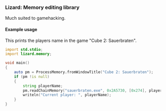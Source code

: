 ### Lizard: Memory editing library

Much suited to gamehacking.

#### Example usage

This prints the players name in the game "Cube 2: Sauerbraten".

```d
import std.stdio;
import lizard.memory;

void main()
{
    auto pm = ProcessMemory.fromWindowTitle("Cube 2: Sauerbraten");
    if (pm !is null)
    {
        string playerName;
        pm.readChainMemory("sauerbraten.exe", 0x2A5730, [0x274], playerName);
        writeln("Current player: ", playerName);
    }
}
```
